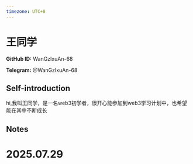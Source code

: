 ```yaml
---
timezone: UTC+8
---
```


# 王同学

**GitHub ID:** WanGzIxuAn-68

**Telegram:** @WanGzIxuAn-68

## Self-introduction

hi,我叫王同学，是一名web3初学者，很开心能参加到web3学习计划中，也希望能在其中不断成长

## Notes

<!-- Content_START -->

# 2025.07.29


<!-- Content_END -->
